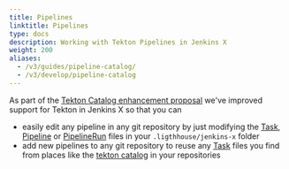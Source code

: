 ```yaml
---
title: Pipelines
linktitle: Pipelines
type: docs
description: Working with Tekton Pipelines in Jenkins X
weight: 200
aliases:
  - /v3/guides/pipeline-catalog/
  - /v3/develop/pipeline-catalog
---
```


As part of the [Tekton Catalog enhancement proposal](https://github.com/jenkins-x/enhancements/issues/37) we've improved support for Tekton in Jenkins X so that you can

  * easily edit any pipeline in any git repository by just modifying the [Task](https://tekton.dev/docs/pipelines/tasks/#configuring-a-task), [Pipeline](https://tekton.dev/docs/pipelines/pipelines/#configuring-a-pipeline) or [PipelineRun](https://tekton.dev/docs/pipelines/pipelineruns/#configuring-a-pipelinerun) files in your `.ligthhouse/jenkins-x` folder
  * add new pipelines to any git repository to reuse any [Task](https://tekton.dev/docs/pipelines/tasks/#configuring-a-task) files you find from places like the [tekton catalog](https://github.com/tektoncd/catalog) in your repositories

